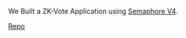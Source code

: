 We Built a ZK-Vote Application using [Semaphore V4](https://github.com/semaphore-protocol/semaphore).

[Repo](https://github.com/timou0911/pse_hack_g5)
